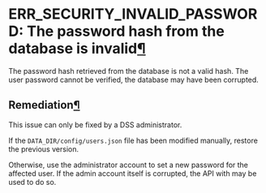 ERR\_SECURITY\_INVALID\_PASSWORD: The password hash from the database is invalid[¶](#err-security-invalid-password-the-password-hash-from-the-database-is-invalid "Permalink to this heading")
==============================================================================================================================================================================================


The password hash retrieved from the database is not a valid hash.
The user password cannot be verified, the database may have been corrupted.



Remediation[¶](#remediation "Permalink to this heading")
--------------------------------------------------------


This issue can only be fixed by a DSS administrator.


If the `DATA_DIR/config/users.json` file has been modified manually,
restore the previous version.


Otherwise, use the administrator account to set a new password for the affected user.
If the admin account itself is corrupted, the API with may be used to do so.